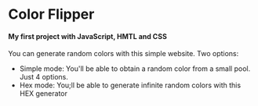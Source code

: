 <h1> Color Flipper </h1>
<h4> My first project with JavaScript, HMTL and CSS </h4>

<p> You can generate random colors with this simple website. Two options: </p>
<ul>
<li>Simple mode: You'll be able to obtain a random color from a small pool. Just 4 options.</li>
<li>Hex mode: You;ll be able to generate infinite random colors with this HEX generator</li>
